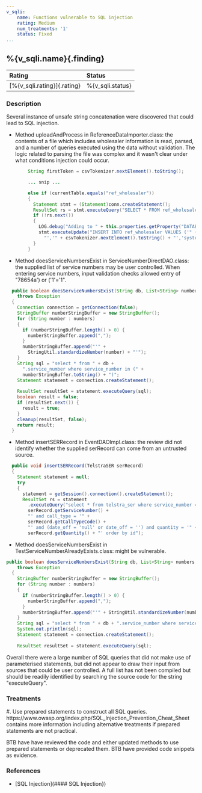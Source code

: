 ```yaml
---
v_sqli:
    name: Functions vulnerable to SQL injection
    rating: Medium
    num_treatments: '1'
    status: Fixed
...
```


## %{v_sqli.name}{.finding}

| Rating                      | Status           | 
|:----------------------------|:-----------------|
| [%{v_sqli.rating}]{.rating} | %{v_sqli.status} | 

### Description

Several instance of unsafe string concatenation were discovered that could lead to SQL injection.

* Method uploadAndProcess in ReferenceDataImporter.class: the contents of a file which includes wholesaler information is read, parsed, and a number of queries executed using the data without validation. The logic related to parsing the file was complex and it wasn't clear under what conditions injection could occur.

```java
        String firstToken = csvTokenizer.nextElement().toString();

        ... snip ...

        else if (currentTable.equals("ref_wholesaler"))
        {
          Statement stmt = (Statement)conn.createStatement();
          ResultSet rs = stmt.executeQuery("SELECT * FROM ref_wholesaler where code = '" + firstToken + "'");
          if (!rs.next())
          {
            LOG.debug("Adding to " + this.properties.getProperty("DATABASE") + " : class com.a3.domain.common.Wholesaler : " + firstToken);
            stmt.executeUpdate("INSERT INTO ref_wholesaler VALUES ('" + firstToken + "','" + csvTokenizer.nextElement().toString() + 
              "','" + csvTokenizer.nextElement().toString() + "','system','" + file_date + "')");
          }
        }
```

* Method doesServiceNumbersExist in ServiceNumberDirectDAO.class: the supplied list of service numbers may be user controlled. When entering service numbers, input validation checks allowed entry of "78654a') or ('1'='1".

```java
  public boolean doesServiceNumbersExist(String db, List<String> numbers)
    throws Exception
  {
    Connection connection = getConnection(false);
    StringBuffer numberStringBuffer = new StringBuffer();
    for (String number : numbers)
    {
      if (numberStringBuffer.length() > 0) {
        numberStringBuffer.append(",");
      }
      numberStringBuffer.append("'" + 
        StringUtil.standardizeNumber(number) + "'");
    }
    String sql = "select * from " + db + 
      ".service_number where service_number in (" + 
      numberStringBuffer.toString() + ")";
    Statement statement = connection.createStatement();
    
    ResultSet resultSet = statement.executeQuery(sql);
    boolean result = false;
    if (resultSet.next()) {
      result = true;
    }
    cleanup(resultSet, false);
    return result;
  }
```

* Method insertSERRecord in EventDAOImpl.class: the review did not identify whether the supplied serRecord can come from an untrusted source.

```java
  public void insertSERRecord(TelstraSER serRecord)
  {
    Statement statement = null;
    try
    {
      statement = getSession().connection().createStatement();
      ResultSet rs = statement
        .executeQuery("select * from telstra_ser where service_number = '" + 
        serRecord.getServiceNumber() + 
        "' and call_type = '" + 
        serRecord.getCallTypeCode() + 
        "' and (date_off = 'null' or date_off = '') and quantity = '" + 
        serRecord.getQuantity() + "' order by id");
```

* Method doesServiceNumbersExist in TestServiceNumberAlreadyExists.class:  might be vulnerable.

```java
public boolean doesServiceNumbersExist(String db, List<String> numbers, Connection connection)
    throws Exception
  {
    StringBuffer numberStringBuffer = new StringBuffer();
    for (String number : numbers)
    {
      if (numberStringBuffer.length() > 0) {
        numberStringBuffer.append(",");
      }
      numberStringBuffer.append("'" + StringUtil.standardizeNumber(number) + "'");
    }
    String sql = "select * from " + db + ".service_number where service_number in (" + numberStringBuffer.toString() + ")";
    System.out.println(sql);
    Statement statement = connection.createStatement();
    
    ResultSet resultSet = statement.executeQuery(sql);
```

Overall there were a large number of SQL queries that did not make use of parameterised statements, but did not appear to draw their input from sources that could be user controlled. A full list has not been compiled but should be readily identified by searching the source code for the string "executeQuery".

### Treatments
<div class="treatment">
#. Use prepared statements to construct all SQL queries. https://www.owasp.org/index.php/SQL_Injection_Prevention_Cheat_Sheet contains more information including alternative treatments if prepared statements are not practical.
</div>

BTB have have reviewed the code and either updated methods to use prepared statements or deprecated them. BTB have provided code snippets as evidence.

### References

* [SQL Injection](#### SQL Injection})
